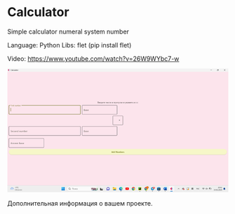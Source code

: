 # Calculator

Simple calculator numeral system number

Language: Python
Libs: flet
(pip install flet)


Video: https://www.youtube.com/watch?v=26W9WYbc7-w

[![test app](Рисунок1.png)](https://www.youtube.com/watch?v=26W9WYbc7-w)

Дополнительная информация о вашем проекте.
